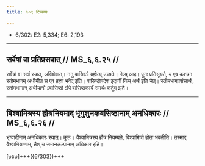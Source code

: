 ```yaml
---
title: १०९ टिप्पण्यः

---
```

- 6/302: E2: 5,334; E6: 2,193

____________________________________________


## सर्वेषां वा प्रतिप्रसवात् // MS_६,६.२५ //

सर्वेषां वा सत्रं स्यात्, अविशेषात्। ननु वासिष्ठो ब्रह्मेत्य् उच्यते। नेत्य् आह। पुनः प्रतिसूयते, य एव कश्चन स्तोमभागम् अधीयीत स एव ब्रह्मा भवेद् इति। वासिष्ठोपदेश इदानीं किम् अर्थ इति चेत्। स्तोमभागप्रशंसार्थः, स्तोमभागान् अधीयानो ऽवासिष्ठो ऽपि वासिष्ठकार्यं समर्थः कर्तुम् इति।


____________________________________________


## विश्वामित्रस्य हौत्रनियमाद् भृगुशुनकवसिष्ठानाम् अनधिकारः // MS_६,६.२६ //

भृग्वादीनाम् अनधिकारः स्यात्। कुतः। वैश्वामित्रस्य हौत्रं नियम्यते, विश्वामित्रो होता भवतीति। तस्माद् वैश्वामित्राणाम्, तैश् च समानकल्पानाम् अधिकार इति।

[७३७]+++({6/303})+++

